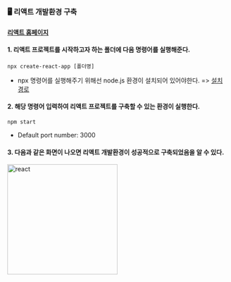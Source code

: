 ### 🖥️ 리액트 개발환경 구축

#### [리액트 홈페이지](https://reactjs.org/docs/getting-started.html)

#### 1. 리액트 프로젝트를 시작하고자 하는 폴더에 다음 명령어를 실행해준다.

```node
npx create-react-app [폴더명]
```

- npx 명령어를 실행해주기 위해선 node.js 환경이 설치되어 있어야한다. => [설치 경로](https://nodejs.org/ko/)

#### 2. 해당 명령어 입력하여 리액트 프로젝트를 구축할 수 있는 환경이 실행한다.

```node
npm start
```

- Default port number: 3000

#### 3. 다음과 같은 화면이 나오면 리액트 개발환경이 성공적으로 구축되었음을 알 수 있다.

<img src='https://user-images.githubusercontent.com/79950091/192099766-0f74f35d-a1ea-499e-888a-1750da1dfbc7.png' alt='react' width='250' height='250'>
